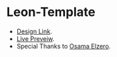 # Leon-Template
- [Design Link](https://www.graphberry.com/item/leon-psd-agency-template).
- [Live Preveiw](https://ahmmedadel.github.io/Leon-Template/).
- Special Thanks to [Osama Elzero](https://www.youtube.com/playlist?list=PLDoPjvoNmBAzHSjcR-HnW9tnxyuye8KbF).
